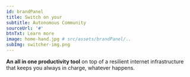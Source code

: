 ```yaml
---
id: brandPanel
title: Switch on your
subtitle: Autonomous Community
sourceUrl: '#'
btnTxt: Learn more
image: home-hand.jpg # src/assets/brandPanel/..
subImg: switcher-img.png
---
```


**An all in one productivity tool** on top of
a resilient internet infrastructure that keeps
you always in charge, whatever happens.
